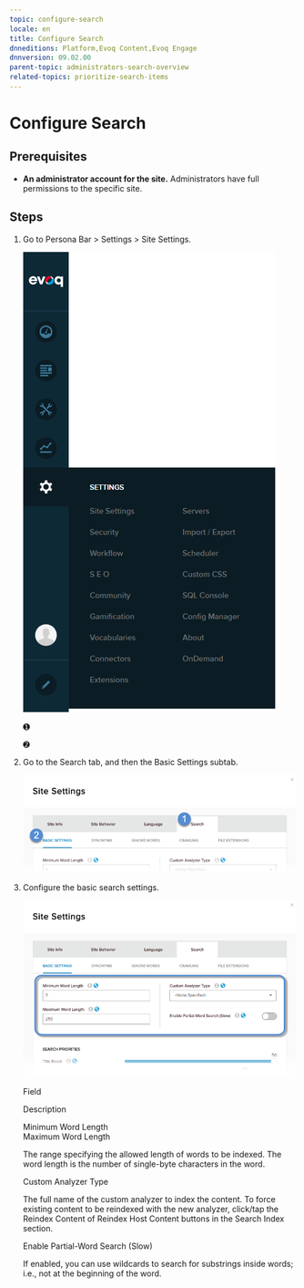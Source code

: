 ```yaml
---
topic: configure-search
locale: en
title: Configure Search
dnneditions: Platform,Evoq Content,Evoq Engage
dnnversion: 09.02.00
parent-topic: administrators-search-overview
related-topics: prioritize-search-items
---
```


# Configure Search

## Prerequisites

*   **An administrator account for the site.** Administrators have full permissions to the specific site.

## Steps

1.  Go to Persona Bar \> Settings \> Site Settings.
    
    ![Persona Bar > Settings > Site Settings](img/scr-pbar-host-Settings-E91.png)
    
    ➊
    
    ➋
    
2.  Go to the Search tab, and then the Basic Settings subtab.
    
    ![Search > Basic Settings](img/scr-pbtabs-host-Settings-SiteSettings-Search-BasicSettings-E90.png)
    
3.  Configure the basic search settings.
    
      
    
    ![](img/scr-SiteSettings-Search-BasicSettings-config-E90.png)
    
      
    
    Field
    
    Description
    
    Minimum Word Length  
    Maximum Word Length
    
    The range specifying the allowed length of words to be indexed. The word length is the number of single-byte characters in the word.
    
    Custom Analyzer Type
    
    The full name of the custom analyzer to index the content. To force existing content to be reindexed with the new analyzer, click/tap the Reindex Content of Reindex Host Content buttons in the Search Index section.
    
    Enable Partial-Word Search (Slow)
    
    If enabled, you can use wildcards to search for substrings inside words; i.e., not at the beginning of the word.